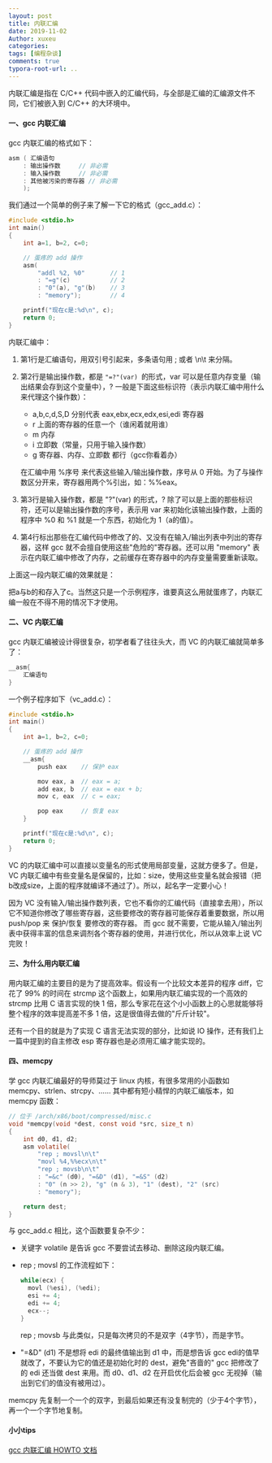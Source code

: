 ```yaml
---
layout: post
title: 内联汇编
date: 2019-11-02
Author: xuxeu
categories: 
tags: [编程杂谈]
comments: true
typora-root-url: ..
---
```


内联汇编是指在 C/C++ 代码中嵌入的汇编代码，与全部是汇编的汇编源文件不同，它们被嵌入到 C/C++ 的大环境中。

#### 一、gcc 内联汇编

gcc 内联汇编的格式如下：

```c
asm ( 汇编语句
    : 输出操作数		// 非必需
    : 输入操作数		// 非必需
    : 其他被污染的寄存器	// 非必需
    );
```

我们通过一个简单的例子来了解一下它的格式（gcc_add.c）：


```c
#include <stdio.h>
int main()
{
	int a=1, b=2, c=0;

	// 蛋疼的 add 操作
	asm(
		"addl %2, %0"		// 1
		: "=g"(c)			// 2
		: "0"(a), "g"(b)	// 3
		: "memory");		// 4

	printf("现在c是:%d\n", c);
	return 0;
}
```

内联汇编中：

1. 第1行是汇编语句，用双引号引起来，多条语句用 ; 或者 \n\t 来分隔。
2. 第2行是输出操作数，都是 `"=?"(var) `的形式，var 可以是任意内存变量（输出结果会存到这个变量中），? 一般是下面这些标识符（表示内联汇编中用什么来代理这个操作数）：
   * a,b,c,d,S,D 分别代表 eax,ebx,ecx,edx,esi,edi 寄存器
   * r 上面的寄存器的任意一个（谁闲着就用谁）
   * m 内存
   * i 立即数（常量，只用于输入操作数）
   * g 寄存器、内存、立即数 都行（gcc你看着办）

   在汇编中用 %序号 来代表这些输入/输出操作数，序号从 0 开始。为了与操作数区分开来，寄存器用两个%引出，如：%%eax。
3. 第3行是输入操作数，都是 "?"(var) 的形式，? 除了可以是上面的那些标识符，还可以是输出操作数的序号，表示用 var 来初始化该输出操作数，上面的程序中 %0 和 %1 就是一个东西，初始化为 1（a的值）。
4. 第4行标出那些在汇编代码中修改了的、又没有在输入/输出列表中列出的寄存器，这样 gcc 就不会擅自使用这些"危险的"寄存器。还可以用 "memory" 表示在内联汇编中修改了内存，之前缓存在寄存器中的内存变量需要重新读取。

上面这一段内联汇编的效果就是：

把a与b的和存入了c。当然这只是一个示例程序，谁要真这么用就蛋疼了，内联汇编一般在不得不用的情况下才使用。

#### 二、VC 内联汇编

gcc 内联汇编被设计得很复杂，初学者看了往往头大，而 VC 的内联汇编就简单多了：

```c
__asm{
	汇编语句
}
```

一个例子程序如下（vc_add.c）：


```c
#include <stdio.h>
int main()
{
	int a=1, b=2, c=0;

	// 蛋疼的 add 操作
	__asm{
		push eax	// 保护 eax

		mov eax, a	// eax = a;
		add eax, b	// eax = eax + b;
		mov c, eax	// c = eax;

		pop eax		// 恢复 eax
	}

	printf("现在c是:%d\n", c);
	return 0;
}
```

VC 的内联汇编中可以直接以变量名的形式使用局部变量，这就方便多了。但是，VC 内联汇编中有些变量名是保留的，比如：size，使用这些变量名就会报错（把b改成size，上面的程序就编译不通过了）。所以，起名字一定要小心！

因为 VC 没有输入/输出操作数列表，它也不看你的汇编代码（直接拿去用），所以它不知道你修改了哪些寄存器，这些要修改的寄存器可能保存着重要数据，所以用 push/pop 来 保护/恢复 要修改的寄存器。
而 gcc 就不需要，它能从输入/输出列表中获得丰富的信息来调剂各个寄存器的使用，并进行优化，所以从效率上说 VC 完败！

#### 三、为什么用内联汇编

用内联汇编的主要目的是为了提高效率。假设有一个比较文本差异的程序 diff，它花了 99% 的时间在 strcmp 这个函数上，如果用内联汇编实现的一个高效的 strcmp 比用 C 语言实现的快 1 倍，那么专家花在这个小小函数上的心思就能够将整个程序的效率提高差不多 1 倍，这是很值得去做的"斤斤计较"。

还有一个目的就是为了实现 C 语言无法实现的部分，比如说 IO 操作，还有我们上一篇中提到的自主修改 esp 寄存器也是必须用汇编才能实现的。

#### 四、memcpy

学 gcc 内联汇编最好的导师莫过于 linux 内核，有很多常用的小函数如 memcpy、strlen、strcpy、……
其中都有短小精悍的内联汇编版本，如 memcpy 函数：

```c
// 位于 /arch/x86/boot/compressed/misc.c
void *memcpy(void *dest, const void *src, size_t n)
{
	int d0, d1, d2;
	asm volatile(
		"rep ; movsl\n\t"
		"movl %4,%%ecx\n\t"
		"rep ; movsb\n\t"
		: "=&c" (d0), "=&D" (d1), "=&S" (d2)
		: "0" (n >> 2), "g" (n & 3), "1" (dest), "2" (src)
		: "memory");

	return dest;
}
```

与 gcc_add.c 相比，这个函数要复杂不少：

* 关键字 volatile 是告诉 gcc 不要尝试去移动、删除这段内联汇编。
* rep ; movsl 的工作流程如下：

  ```c
  while(ecx) {
  	movl (%esi), (%edi);
  	esi += 4;
  	edi += 4;
  	ecx--;
  }
  ```

  rep ; movsb 与此类似，只是每次拷贝的不是双字（4字节），而是字节。
* "=&D" (d1) 不是想将 edi 的最终值输出到 d1 中，而是想告诉 gcc edi的值早就改了，不要认为它的值还是初始化时的 dest，避免"吝啬的" gcc 把修改了的 edi 还当做 dest 来用。而 d0、d1、d2 在开启优化后会被 gcc 无视掉（输出到它们的值没有被用过）。

memcpy 先复制一个一个的双字，到最后如果还有没复制完的（少于4个字节），再一个一个字节地复制。

#### 小小tips

[gcc 内联汇编 HOWTO 文档](http://www.ibiblio.org/gferg/ldp/GCC-Inline-Assembly-HOWTO.html)
